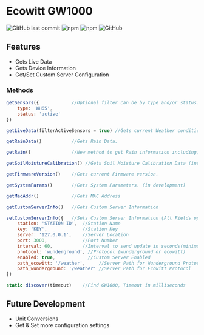 # Ecowitt GW1000

![GitHub last commit](https://img.shields.io/github/last-commit/bmdevx/ecowitt-gw1000?style=flat-square)  ![npm](https://img.shields.io/npm/dt/ecowitt-gw1000?style=flat-square) ![npm](https://img.shields.io/npm/v/ecowitt-gw1000?style=flat-square) ![GitHub](https://img.shields.io/github/license/bmdevx/ecowitt-gw1000?style=flat-square)

## Features

* Gets Live Data
* Gets Device Information
* Get/Set Custom Server Configuration

### Methods

``` js
getSensors({            //Optional filter can be by type and/or status. Accepts strings or arrays of strings for type and status.
    type: 'WH65',
    status: 'active'
})

getLiveData(filterActiveSensors = true) //Gets current Weather conditions.

getRainData()           //Gets Rain Data.

getRain()               //New method to get Rain information including, Rain Events

getSoilMoistureCalibration() //Gets Soil Moisture Calibration Data (including current analog and digital value for all connected sensors)

getFirmwareVersion()    //Gets current Firmware version.

getSystemParams()       //Gets System Parameters. (in development)

getMacAddr()            //Gets MAC Address

getCustomServerInfo()   //Gets Custom Server Information

setCustomServerInfo({   //Sets Custom Server Information (All Fields optional)
    station: 'STATION ID',  //Station Name
    key: 'KEY',             //Station Key
    server: '127.0.0.1',    //Server Location
    port: 3000,             //Port Number
    interval: 60,           //Interval to send update in seconds(minimum 16)
    protocol: 'wunderground', //Protocol (wunderground or ecowitt)
    enabled: true,            //Custom Server Enabled
    path_ecowitt: '/weather',     //Server Path for Wunderground Protocol
    path_wunderground: '/weather' //Server Path for Ecowitt Protocol
})

static discover(timeout)    //Find GW1000, Timeout in milliseconds
```

## Future Development

* Unit Conversions
* Get & Set more configuration settings
